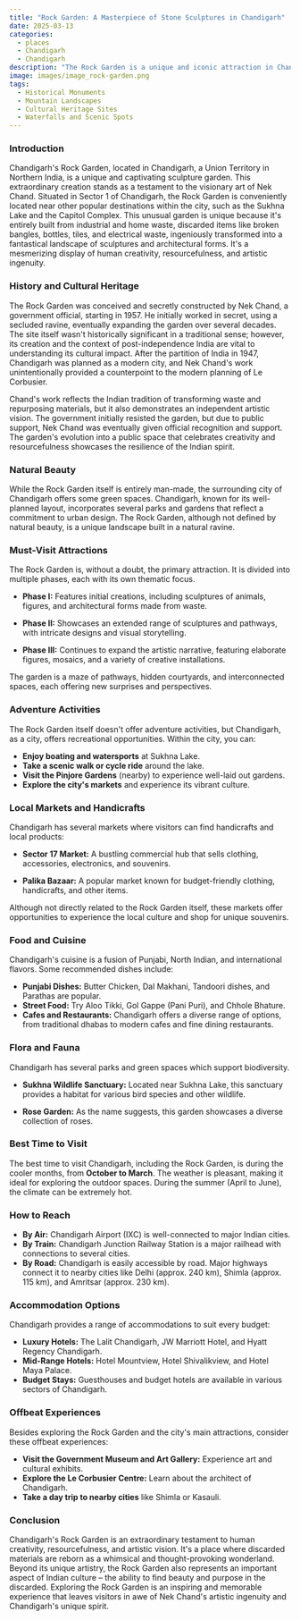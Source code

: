 ```yaml
---
title: "Rock Garden: A Masterpiece of Stone Sculptures in Chandigarh"
date: 2025-03-13
categories:
  - places
  - Chandigarh
  - Chandigarh
description: "The Rock Garden is a unique and iconic attraction in Chandigarh, featuring intricate carvings and sculptures made from natural stone. It showcases the artistic vision of architect Nek Chand and is surrounded by lush greenery, making it a perfect blend of art and nature."
image: images/image_rock-garden.png
tags: 
  - Historical Monuments
  - Mountain Landscapes
  - Cultural Heritage Sites
  - Waterfalls and Scenic Spots
---
```



### **Introduction**

Chandigarh's Rock Garden, located in Chandigarh, a Union Territory in Northern India, is a unique and captivating sculpture garden. This extraordinary creation stands as a testament to the visionary art of Nek Chand. Situated in Sector 1 of Chandigarh, the Rock Garden is conveniently located near other popular destinations within the city, such as the Sukhna Lake and the Capitol Complex. This unusual garden is unique because it's entirely built from industrial and home waste, discarded items like broken bangles, bottles, tiles, and electrical waste, ingeniously transformed into a fantastical landscape of sculptures and architectural forms. It's a mesmerizing display of human creativity, resourcefulness, and artistic ingenuity.

### **History and Cultural Heritage**

The Rock Garden was conceived and secretly constructed by Nek Chand, a government official, starting in 1957. He initially worked in secret, using a secluded ravine, eventually expanding the garden over several decades. The site itself wasn't historically significant in a traditional sense; however, its creation and the context of post-independence India are vital to understanding its cultural impact. After the partition of India in 1947, Chandigarh was planned as a modern city, and Nek Chand's work unintentionally provided a counterpoint to the modern planning of Le Corbusier.

Chand's work reflects the Indian tradition of transforming waste and repurposing materials, but it also demonstrates an independent artistic vision. The government initially resisted the garden, but due to public support, Nek Chand was eventually given official recognition and support. The garden's evolution into a public space that celebrates creativity and resourcefulness showcases the resilience of the Indian spirit.

### **Natural Beauty**

While the Rock Garden itself is entirely man-made, the surrounding city of Chandigarh offers some green spaces. Chandigarh, known for its well-planned layout, incorporates several parks and gardens that reflect a commitment to urban design.  The Rock Garden, although not defined by natural beauty, is a unique landscape built in a natural ravine.



### **Must-Visit Attractions**

The Rock Garden is, without a doubt, the primary attraction. It is divided into multiple phases, each with its own thematic focus.

*   **Phase I:** Features initial creations, including sculptures of animals, figures, and architectural forms made from waste.
    
*   **Phase II:** Showcases an extended range of sculptures and pathways, with intricate designs and visual storytelling.
    
*   **Phase III:** Continues to expand the artistic narrative, featuring elaborate figures, mosaics, and a variety of creative installations.

The garden is a maze of pathways, hidden courtyards, and interconnected spaces, each offering new surprises and perspectives.

### **Adventure Activities**

The Rock Garden itself doesn't offer adventure activities, but Chandigarh, as a city, offers recreational opportunities. Within the city, you can:

*   **Enjoy boating and watersports** at Sukhna Lake.
*   **Take a scenic walk or cycle ride** around the lake.
*   **Visit the Pinjore Gardens** (nearby) to experience well-laid out gardens.
*   **Explore the city's markets** and experience its vibrant culture.

### **Local Markets and Handicrafts**

Chandigarh has several markets where visitors can find handicrafts and local products:

*   **Sector 17 Market:** A bustling commercial hub that sells clothing, accessories, electronics, and souvenirs.
    
*   **Palika Bazaar:** A popular market known for budget-friendly clothing, handicrafts, and other items.

Although not directly related to the Rock Garden itself, these markets offer opportunities to experience the local culture and shop for unique souvenirs.

### **Food and Cuisine**

Chandigarh's cuisine is a fusion of Punjabi, North Indian, and international flavors. Some recommended dishes include:

*   **Punjabi Dishes:** Butter Chicken, Dal Makhani, Tandoori dishes, and Parathas are popular.
*   **Street Food:** Try Aloo Tikki, Gol Gappe (Pani Puri), and Chhole Bhature.
*   **Cafes and Restaurants:** Chandigarh offers a diverse range of options, from traditional dhabas to modern cafes and fine dining restaurants.

### **Flora and Fauna**

Chandigarh has several parks and green spaces which support biodiversity.

*   **Sukhna Wildlife Sanctuary:** Located near Sukhna Lake, this sanctuary provides a habitat for various bird species and other wildlife.
    
*   **Rose Garden:** As the name suggests, this garden showcases a diverse collection of roses.

### **Best Time to Visit**

The best time to visit Chandigarh, including the Rock Garden, is during the cooler months, from **October to March**. The weather is pleasant, making it ideal for exploring the outdoor spaces. During the summer (April to June), the climate can be extremely hot.

### **How to Reach**

*   **By Air:** Chandigarh Airport (IXC) is well-connected to major Indian cities.
*   **By Train:** Chandigarh Junction Railway Station is a major railhead with connections to several cities.
*   **By Road:** Chandigarh is easily accessible by road. Major highways connect it to nearby cities like Delhi (approx. 240 km), Shimla (approx. 115 km), and Amritsar (approx. 230 km).

### **Accommodation Options**

Chandigarh provides a range of accommodations to suit every budget:

*   **Luxury Hotels:** The Lalit Chandigarh, JW Marriott Hotel, and Hyatt Regency Chandigarh.
*   **Mid-Range Hotels:** Hotel Mountview, Hotel Shivalikview, and Hotel Maya Palace.
*   **Budget Stays:** Guesthouses and budget hotels are available in various sectors of Chandigarh.

### **Offbeat Experiences**

Besides exploring the Rock Garden and the city's main attractions, consider these offbeat experiences:

*   **Visit the Government Museum and Art Gallery:** Experience art and cultural exhibits.
*   **Explore the Le Corbusier Centre:** Learn about the architect of Chandigarh.
*   **Take a day trip to nearby cities** like Shimla or Kasauli.

### **Conclusion**

Chandigarh's Rock Garden is an extraordinary testament to human creativity, resourcefulness, and artistic vision. It's a place where discarded materials are reborn as a whimsical and thought-provoking wonderland. Beyond its unique artistry, the Rock Garden also represents an important aspect of Indian culture – the ability to find beauty and purpose in the discarded. Exploring the Rock Garden is an inspiring and memorable experience that leaves visitors in awe of Nek Chand's artistic ingenuity and Chandigarh's unique spirit.


